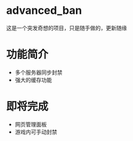# advanced_ban

这是一个突发奇想的项目，只是随手做的，更新随缘

# 功能简介

- 多个服务器同步封禁
- 强大的缓存功能

# 即将完成

- 网页管理面板
- 游戏内可手动封禁
